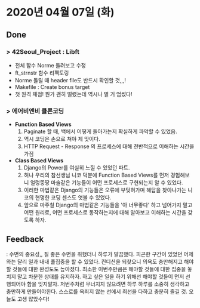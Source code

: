 # 2020년 04월 07일 (화) 

## Done

### > 42Seoul_Project : Libft

- 전체 함수 Norme 돌려보고 수정
- ft_strnstr 함수 리팩토링
- Norme 돌릴 때 header file도 반드시 확인할 것,,,!
- Makefile : Create bonus target
- 첫 원격 채점! 뭔가 괜히 떨렸는데 역시나 별 거 엄썼다!

### > 에어비엔비 클론코딩

- **Function Based Views**
  1. Paginate 할 때, 백에서 어떻게 돌아가는지 확실하게 파악할 수 있었음.
  2. 역시 코딩은 손으로 쳐야 제 맛이다.
  3. HTTP Request - Response 의 프로세스에 대해 전반적으로 이해하는 시간을 가짐
- **Class Based Views**
  1. Django의 Power를 여실히 느낄 수 있었던 파트.
  2. 허나 우리의 참선생님 니코 덕분에 Function Based Views를 먼저 경험해보니 얼렁뚱땅 마술같은 기능들이 어떤 프로세스로 구현되는지 알 수 있었다.
  3. 이러한 마법같은 Django의 기능들은 오류에 부딪혀가며 해답을 찾아나가는 니코의 현명한 코딩 센스도 엿볼 수 있었다.
  4. 앞으로 마주칠 Django의 마법같은 기능들을 '아 너무좋다' 하고 넘어가지 말고 어떤 원리로, 어떤 프로세스로 동작하는지에 대해 알아보고 이해하는 시간을 갖도록 하자.

## Feedback

: 수면의 중요성,, 질 좋은 수면을 취했더니 하루가 말끔했다. 피곤한 구간이 있었던 어제와는 달리 일과 내내 풀집중을 할 수 있었다. 컨디션을 되찾으니 의욕도 충만해지고 해야할 것들에 대한 완성도도 높아졌다. 최소한 이번주만큼은 해야할 것들에 대한 집중을 놓치지 말고 차분한 상태를 유지하자. 하고 싶은 일을 하기 위해선 해야할 것들이 먼저 선행되어야 함을 잊지말자. 저번주처럼 무너지지 않으려면 하루 하루를 소중히 생각하고 충만하게 만들어야한다. 스스로를 옥죄지 않는 선에서 최선을 다하고 충분히 즐길 것. 오늘도 고생 많았수다!
